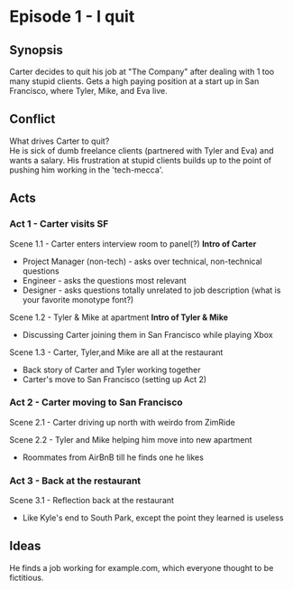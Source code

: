 Episode 1 - I quit
==========


Synopsis
--------
Carter decides to quit his job at "The Company" after dealing with 1 too many stupid clients. Gets a high paying position at a start up in San Francisco, where Tyler, Mike, and Eva live. 
  

Conflict
--------

What drives Carter to quit?  
He is sick of dumb freelance clients (partnered with Tyler and Eva) and wants a salary. His frustration at stupid clients builds up to the point of pushing him working in the 'tech-mecca'. 

Acts
----

### Act 1 - Carter visits SF
  
Scene 1.1 - Carter enters interview room to panel(?) __Intro of Carter__
* Project Manager (non-tech) - asks over technical, non-technical questions
* Engineer - asks the questions most relevant
* Designer - asks questions totally unrelated to job description (what is your favorite monotype font?)
  
Scene 1.2 - Tyler & Mike at apartment __Intro of Tyler & Mike__
* Discussing Carter joining them in San Francisco while playing Xbox
  
Scene 1.3 - Carter, Tyler,and Mike are all at the restaurant  
* Back story of Carter and Tyler working together
* Carter's move to San Francisco (setting up Act 2)
 
### Act 2 - Carter moving to San Francisco
  
Scene 2.1 - Carter driving up north with weirdo from ZimRide

Scene 2.2 - Tyler and Mike helping him move into new apartment
* Roommates from AirBnB till he finds one he likes
  
### Act 3 - Back at the restaurant
  
Scene 3.1 - Reflection back at the restaurant
* Like Kyle's end to South Park, except the point they learned is useless
  


Ideas
-----

He finds a job working for example.com, which everyone thought to be fictitious.

